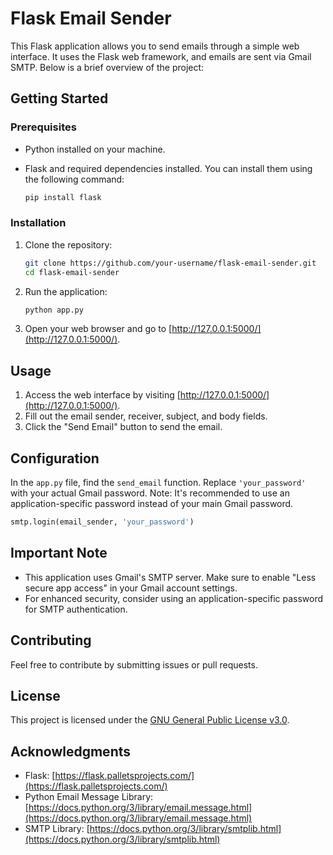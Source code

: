 # Flask Email Sender

This Flask application allows you to send emails through a simple web interface. It uses the Flask web framework, and emails are sent via Gmail SMTP. Below is a brief overview of the project:

## Getting Started

### Prerequisites

- Python installed on your machine.
- Flask and required dependencies installed. You can install them using the following command:

    ```bash
    pip install flask
    ```

### Installation

1. Clone the repository:

    ```bash
    git clone https://github.com/your-username/flask-email-sender.git
    cd flask-email-sender
    ```

2. Run the application:

    ```bash
    python app.py
    ```

3. Open your web browser and go to [http://127.0.0.1:5000/](http://127.0.0.1:5000/).

## Usage

1. Access the web interface by visiting [http://127.0.0.1:5000/](http://127.0.0.1:5000/).
2. Fill out the email sender, receiver, subject, and body fields.
3. Click the "Send Email" button to send the email.

## Configuration

In the `app.py` file, find the `send_email` function. Replace `'your_password'` with your actual Gmail password. Note: It's recommended to use an application-specific password instead of your main Gmail password.

```python
smtp.login(email_sender, 'your_password')
```

## Important Note

- This application uses Gmail's SMTP server. Make sure to enable "Less secure app access" in your Gmail account settings.
- For enhanced security, consider using an application-specific password for SMTP authentication.

## Contributing

Feel free to contribute by submitting issues or pull requests.

## License

This project is licensed under the [GNU General Public License v3.0](LICENSE).

## Acknowledgments

- Flask: [https://flask.palletsprojects.com/](https://flask.palletsprojects.com/)
- Python Email Message Library: [https://docs.python.org/3/library/email.message.html](https://docs.python.org/3/library/email.message.html)
- SMTP Library: [https://docs.python.org/3/library/smtplib.html](https://docs.python.org/3/library/smtplib.html)
